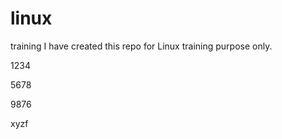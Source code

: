 # linux
training
I have created this repo for Linux training purpose only.


1234

5678

9876


xyzf
